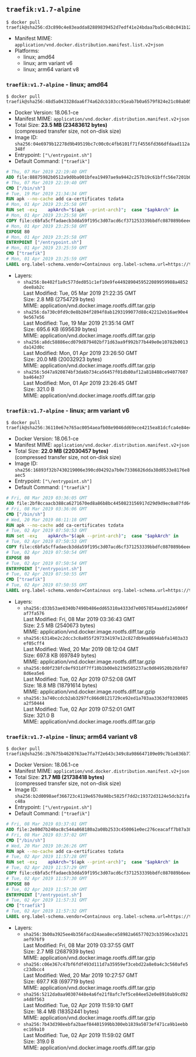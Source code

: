 ## `traefik:v1.7-alpine`

```console
$ docker pull traefik@sha256:d3c890c4e83eadda82889839452d7edf41e24bdaa7ba5c4b8c041b12e1c698eb
```

-	Manifest MIME: `application/vnd.docker.distribution.manifest.list.v2+json`
-	Platforms:
	-	linux; amd64
	-	linux; arm variant v6
	-	linux; arm64 variant v8

### `traefik:v1.7-alpine` - linux; amd64

```console
$ docker pull traefik@sha256:48d5a043328daa6f74a62dcb103cc91eab7b0a6579f824e21c08ab05e6775818
```

-	Docker Version: 18.06.1-ce
-	Manifest MIME: `application/vnd.docker.distribution.manifest.v2+json`
-	Total Size: **23.5 MB (23483612 bytes)**  
	(compressed transfer size, not on-disk size)
-	Image ID: `sha256:04e6979b12278d9b49519bc7c00c0c4fb6101f71f4556fd366dfdaad112a348f`
-	Entrypoint: `["\/entrypoint.sh"]`
-	Default Command: `["traefik"]`

```dockerfile
# Thu, 07 Mar 2019 22:19:40 GMT
ADD file:88875982b0512a9d0ba001bfea19497ae9a9442c257b19c61bffc56e7201b0c3 in / 
# Thu, 07 Mar 2019 22:19:40 GMT
CMD ["/bin/sh"]
# Tue, 19 Mar 2019 21:34:34 GMT
RUN apk --no-cache add ca-certificates tzdata
# Mon, 01 Apr 2019 23:25:58 GMT
RUN set -ex; 	apkArch="$(apk --print-arch)"; 	case "$apkArch" in 		armhf) arch='arm' ;; 		aarch64) arch='arm64' ;; 		x86_64) arch='amd64' ;; 		*) echo >&2 "error: unsupported architecture: $apkArch"; exit 1 ;; 	esac; 	wget --quiet -O /usr/local/bin/traefik "https://github.com/containous/traefik/releases/download/v1.7.10/traefik_linux-$arch"; 	chmod +x /usr/local/bin/traefik
# Mon, 01 Apr 2019 23:25:58 GMT
COPY file:c6bfa5cffadaecb3dda59f195c3d07acd6cf371253339bbdfc087089b6eee8b8 in / 
# Mon, 01 Apr 2019 23:25:58 GMT
EXPOSE 80
# Mon, 01 Apr 2019 23:25:58 GMT
ENTRYPOINT ["/entrypoint.sh"]
# Mon, 01 Apr 2019 23:25:59 GMT
CMD ["traefik"]
# Mon, 01 Apr 2019 23:25:59 GMT
LABEL org.label-schema.vendor=Containous org.label-schema.url=https://traefik.io org.label-schema.name=Traefik org.label-schema.description=A modern reverse-proxy org.label-schema.version=v1.7.10 org.label-schema.docker.schema-version=1.0
```

-	Layers:
	-	`sha256:8e402f1a9c577ded051c1ef10e9fe4492890459522089959988a4852dee8ab2c`  
		Last Modified: Tue, 05 Mar 2019 21:22:35 GMT  
		Size: 2.8 MB (2754729 bytes)  
		MIME: application/vnd.docker.image.rootfs.diff.tar.gzip
	-	`sha256:da730c0fd9c0e8b204f2894f8ab1293199077d88c42212eb16ae90e49e567e56`  
		Last Modified: Tue, 19 Mar 2019 21:35:14 GMT  
		Size: 695.6 KB (695639 bytes)  
		MIME: application/vnd.docker.image.rootfs.diff.tar.gzip
	-	`sha256:a8dc58886ecd079d879402bf71d63aa9f992b77b449e0e10782b0013da142d0c`  
		Last Modified: Mon, 01 Apr 2019 23:26:50 GMT  
		Size: 20.0 MB (20032923 bytes)  
		MIME: application/vnd.docker.image.rootfs.diff.tar.gzip
	-	`sha256:5d47a920874bf3da6b734ca56457f01db80af12a818488ce94077607ba464e37`  
		Last Modified: Mon, 01 Apr 2019 23:26:45 GMT  
		Size: 321.0 B  
		MIME: application/vnd.docker.image.rootfs.diff.tar.gzip

### `traefik:v1.7-alpine` - linux; arm variant v6

```console
$ docker pull traefik@sha256:36110e67e765ac0054aeafb08e9046dd69ece4215ea81dcfca4e84e4b3ae70b4
```

-	Docker Version: 18.06.1-ce
-	Manifest MIME: `application/vnd.docker.distribution.manifest.v2+json`
-	Total Size: **22.0 MB (22030457 bytes)**  
	(compressed transfer size, not on-disk size)
-	Image ID: `sha256:16893f32b7430219006e390cd04292a7b0e73386826dda38d0533e8176e8aec5`
-	Entrypoint: `["\/entrypoint.sh"]`
-	Default Command: `["traefik"]`

```dockerfile
# Fri, 08 Mar 2019 03:36:05 GMT
ADD file:2bf8ccaacb388ca6271670ed8a86b8bc4450823156917d29d9d9ec0a07fd64a7 in / 
# Fri, 08 Mar 2019 03:36:06 GMT
CMD ["/bin/sh"]
# Wed, 20 Mar 2019 08:11:18 GMT
RUN apk --no-cache add ca-certificates tzdata
# Tue, 02 Apr 2019 07:50:53 GMT
RUN set -ex; 	apkArch="$(apk --print-arch)"; 	case "$apkArch" in 		armhf) arch='arm' ;; 		aarch64) arch='arm64' ;; 		x86_64) arch='amd64' ;; 		*) echo >&2 "error: unsupported architecture: $apkArch"; exit 1 ;; 	esac; 	wget --quiet -O /usr/local/bin/traefik "https://github.com/containous/traefik/releases/download/v1.7.10/traefik_linux-$arch"; 	chmod +x /usr/local/bin/traefik
# Tue, 02 Apr 2019 07:50:53 GMT
COPY file:c6bfa5cffadaecb3dda59f195c3d07acd6cf371253339bbdfc087089b6eee8b8 in / 
# Tue, 02 Apr 2019 07:50:54 GMT
EXPOSE 80
# Tue, 02 Apr 2019 07:50:54 GMT
ENTRYPOINT ["/entrypoint.sh"]
# Tue, 02 Apr 2019 07:50:55 GMT
CMD ["traefik"]
# Tue, 02 Apr 2019 07:50:55 GMT
LABEL org.label-schema.vendor=Containous org.label-schema.url=https://traefik.io org.label-schema.name=Traefik org.label-schema.description=A modern reverse-proxy org.label-schema.version=v1.7.10 org.label-schema.docker.schema-version=1.0
```

-	Layers:
	-	`sha256:d33b53ae0340b7490b486edd65310a4333d7e0057854aadd12a5006faf7fa576`  
		Last Modified: Fri, 08 Mar 2019 03:36:43 GMT  
		Size: 2.5 MB (2540673 bytes)  
		MIME: application/vnd.docker.image.rootfs.diff.tar.gzip
	-	`sha256:6314be2c2dcc3c8a055f297334197e12c827db9ea8694abfa1403a33ef05cff4`  
		Last Modified: Wed, 20 Mar 2019 08:12:04 GMT  
		Size: 697.8 KB (697849 bytes)  
		MIME: application/vnd.docker.image.rootfs.diff.tar.gzip
	-	`sha256:0d0f238fc8ef931df7ff10b1b00eb219d505237ac0d049520b26bf078d6ea5e6`  
		Last Modified: Tue, 02 Apr 2019 07:52:08 GMT  
		Size: 18.8 MB (18791614 bytes)  
		MIME: application/vnd.docker.image.rootfs.diff.tar.gzip
	-	`sha256:3a740ccdcb2ab3297fc866d0121729ce92ed1a703aa3363df0330085a2f50444`  
		Last Modified: Tue, 02 Apr 2019 07:52:01 GMT  
		Size: 321.0 B  
		MIME: application/vnd.docker.image.rootfs.diff.tar.gzip

### `traefik:v1.7-alpine` - linux; arm64 variant v8

```console
$ docker pull traefik@sha256:2b7675b4620763ae7fa7f2e643c349c8a986647109e09c7b1e836b77988decf4
```

-	Docker Version: 18.06.1-ce
-	Manifest MIME: `application/vnd.docker.distribution.manifest.v2+json`
-	Total Size: **21.7 MB (21738418 bytes)**  
	(compressed transfer size, not on-disk size)
-	Image ID: `sha256:b2d0098aef366723c4119e6570a98bc5825f7dd2c19372d3124e5dcb21fac48a`
-	Entrypoint: `["\/entrypoint.sh"]`
-	Default Command: `["traefik"]`

```dockerfile
# Fri, 08 Mar 2019 03:37:01 GMT
ADD file:2e80d7b240ac8c544a868180a2a08b2533c450061e0ec276ceacaff7b87a380c in / 
# Fri, 08 Mar 2019 03:37:02 GMT
CMD ["/bin/sh"]
# Wed, 20 Mar 2019 10:26:26 GMT
RUN apk --no-cache add ca-certificates tzdata
# Tue, 02 Apr 2019 11:57:28 GMT
RUN set -ex; 	apkArch="$(apk --print-arch)"; 	case "$apkArch" in 		armhf) arch='arm' ;; 		aarch64) arch='arm64' ;; 		x86_64) arch='amd64' ;; 		*) echo >&2 "error: unsupported architecture: $apkArch"; exit 1 ;; 	esac; 	wget --quiet -O /usr/local/bin/traefik "https://github.com/containous/traefik/releases/download/v1.7.10/traefik_linux-$arch"; 	chmod +x /usr/local/bin/traefik
# Tue, 02 Apr 2019 11:57:29 GMT
COPY file:c6bfa5cffadaecb3dda59f195c3d07acd6cf371253339bbdfc087089b6eee8b8 in / 
# Tue, 02 Apr 2019 11:57:30 GMT
EXPOSE 80
# Tue, 02 Apr 2019 11:57:30 GMT
ENTRYPOINT ["/entrypoint.sh"]
# Tue, 02 Apr 2019 11:57:31 GMT
CMD ["traefik"]
# Tue, 02 Apr 2019 11:57:32 GMT
LABEL org.label-schema.vendor=Containous org.label-schema.url=https://traefik.io org.label-schema.name=Traefik org.label-schema.description=A modern reverse-proxy org.label-schema.version=v1.7.10 org.label-schema.docker.schema-version=1.0
```

-	Layers:
	-	`sha256:3b00a3925ee4b356facd24aea8ece58982a66577023cb3596ce3a321aef976f9`  
		Last Modified: Fri, 08 Mar 2019 03:37:55 GMT  
		Size: 2.7 MB (2687939 bytes)  
		MIME: application/vnd.docker.image.rootfs.diff.tar.gzip
	-	`sha256:c06e367c47bf6fdf493d111d7a35959ef3cebd22a8e0a4c3c560afe5c23dbcc4`  
		Last Modified: Wed, 20 Mar 2019 10:27:57 GMT  
		Size: 697.7 KB (697719 bytes)  
		MIME: application/vnd.docker.image.rootfs.diff.tar.gzip
	-	`sha256:5212da0aa90307448e4a6fe21f8afc7ef5ce84ee52e0e8910ab9cd92a4d8f563`  
		Last Modified: Tue, 02 Apr 2019 11:59:10 GMT  
		Size: 18.4 MB (18352441 bytes)  
		MIME: application/vnd.docker.image.rootfs.diff.tar.gzip
	-	`sha256:7b43d398eebfa2baef84401599bb300eb1839a5073ef471ca9b1eebbec169a10`  
		Last Modified: Tue, 02 Apr 2019 11:59:02 GMT  
		Size: 319.0 B  
		MIME: application/vnd.docker.image.rootfs.diff.tar.gzip

